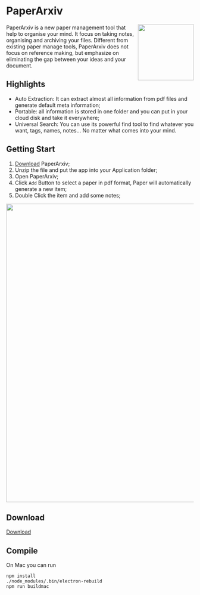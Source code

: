 

# PaperArxiv

<img src="https://user-images.githubusercontent.com/1419566/42982474-04dc27b8-8c14-11e8-8a07-a15e6007c6a8.png" align="right" width="150">

PaperArxiv is a new paper management tool that help to organise your mind. It focus on taking notes, organising and archiving your files. Different from existing paper manage tools, PaperArxiv does not focus on reference making, but emphasize on eliminating the gap between your ideas and your document.

## Highlights

- Auto Extraction: It can extract almost all information from pdf files and generate default meta information;
- Portable: all information is stored in one folder and you can put in your cloud disk and take it everywhere;
- Universal Search: You can use its powerful find tool to find whatever you want, tags, names, notes... No matter what comes into your mind.

## Getting Start
1. [Download](https://github.com/fuzihaofzh/PaperArxiv/releases) PaperArxiv;
2. Unzip the file and put the app into your Application folder;
3. Open PaperArxiv;
4. Click `Add` Button to select a paper in pdf format, Paper will automatically generate a new item;
5. Double Click the item and add some notes;


<p align="center">
  <img src="https://user-images.githubusercontent.com/1419566/147731761-3f55c24a-be5e-48c2-9159-ae58dddeedb9.png" width="800">
</p>

## Download
[Download](https://github.com/fuzihaofzh/PaperArxiv/releases)

## Compile
On Mac you can run
```
npm install
./node_modules/.bin/electron-rebuild
npm run buildmac
```
